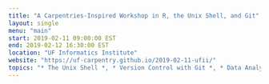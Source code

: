 ```yaml
---
title: "A Carpentries-Inspired Workshop in R, the Unix Shell, and Git"
layout: single
menu: "main"
start: 2019-02-11 09:00:00 EST
end: 2019-02-12 16:30:00 EST
location: "UF Informatics Institute"
website: "https://uf-carpentry.github.io/2019-02-11-ufii/"
topics: "* The Unix Shell *, * Version Control with Git *, * Data Analysis and Visualization in R for Ecologists *"
---
```

